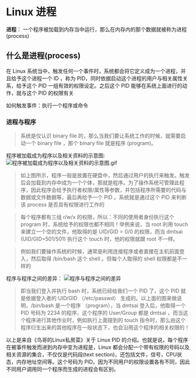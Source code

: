 # Linux 进程
**进程**： 一个程序被加载到内存当中运行，那么在内存内的那个数据就被称为进程(process)

## 什么是进程(process)
在 Linux 系统当中，触发任何一个事件时，系统都会将它定义成为一个进程，并且给予这个进程一个 ID ，称为 PID，同时依据启动这个进程的用户与相关属性关系，给予这个 PID 一组有效的权限设定。之后这个 PID 能够在系统上面进行的动作，就与这个 PID 的权限有关

如何触发事件：执行一个程序或命令

### 进程与程序
>系统是仅认识 binary file 的，那么当我们要让系统工作的时候，就需要启动一个 binary file ，那个 binary file 就是程序 (program)。

程序被加载成为程序以及相关资料的示意图:
![程序被加载成为程序以及相关资料的示意图.gif](https://linux.vbird.org/linux_basic/centos7/0440processcontrol/process_1.gif)

>如上图所示，程序一般是放置在硬盘中，然后通过用户的执行来触发。触发后会加载到内存中成为一个个体，那就是程序。为了操作系统可管理此程序，因此程序会给予执行者权限/属性等参数，并包括程序所需要的代码与数据或文件数据等，最后再给予一个 PID 。系统就是通过这个 PID 来判断该 process 是否具有权限进行工作的

> 每个程序都有三组 r/w/x 的权限，所以：不同的使用者身份执行这个 program 时，系统给予的权限也都不相同！举例来说，当 root 利用 touch 来建立一个空的文件，他取得的是 UID/GID = 0/0 的权限，而当 dmtsai (UID/GID=501/501) 执行这个 touch 时，他的权限就跟 root 不一样。

> 例如我们要操作系统的时候，通常是利用连接程序或者直接在主机前面登入，然后取得 /bin/bash 这个 shell 。但每个人取得的 shell 权限都是不一样的

程序与程序之间的差异：
![程序与程序之间的差异](https://linux.vbird.org/linux_basic/centos7/0440processcontrol/program_process.gif)

>即当我们登入并执行 bash 时，系统已经给我们一个 PID 了，这个 PID 就是依据登入者的 UID/GID （/etc/passwd） 生成的。以上面的图来做说明，/bin/bash 是一个程序 （program），当 dmtsai 登入后，他取得一个 PID 号码为 2234 的程序，这个程序的 User/Group 都是 dmtsai ，而当这个程序进行其他作业时，例如执行上面提到的 touch 指令时，那么由这个程序衍生出来的其他程序在一般状态下，也会沿用这个程序的相关权限的！

以上是来自《鸟哥的Linux私房菜》关于 Linux PID 的介绍。也就是说，每个程序在被事件触发而进到内存中变为进程是，Linux 都会分配一个带有权限的号码以及相关资源的集合，不仅仅是代码段(text section)，还包括文件，信号，CPU状态，内存地址空间等。这个号码为 PID。因为不同用户的权限设置各有不同，因此不同用户调用同一个程序而生成的进程会有区别。